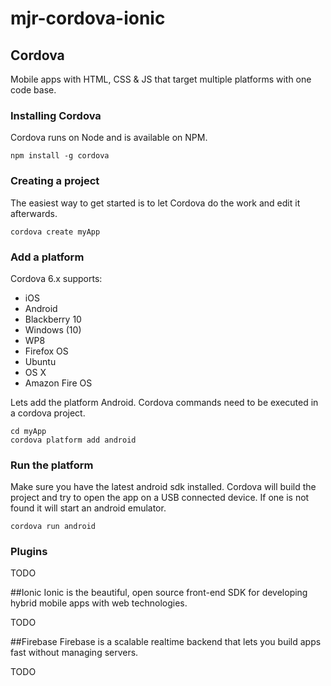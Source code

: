 # mjr-cordova-ionic

## Cordova
Mobile apps with HTML, CSS & JS that target multiple platforms with one code base.

### Installing Cordova
Cordova runs on Node and is available on NPM.

	npm install -g cordova
	
### Creating a project
The easiest way to get started is to let Cordova do the work and edit it afterwards. 

	cordova create myApp
	
### Add a platform
Cordova 6.x supports:

* iOS
* Android
* Blackberry 10
* Windows (10)
* WP8
* Firefox OS
* Ubuntu
* OS X
* Amazon Fire OS

Lets add the platform Android. Cordova commands need to be executed in a cordova project.

	cd myApp
	cordova platform add android

### Run the platform
Make sure you have the latest android sdk installed. Cordova will build the project and try to open the app on a USB connected device. If one is not found it will start an android emulator.

	cordova run android
	
### Plugins

TODO

##Ionic
Ionic is the beautiful, open source front-end SDK for developing hybrid mobile apps with web technologies.

TODO

##Firebase
Firebase is a scalable realtime backend that lets you build apps fast without managing servers.

TODO